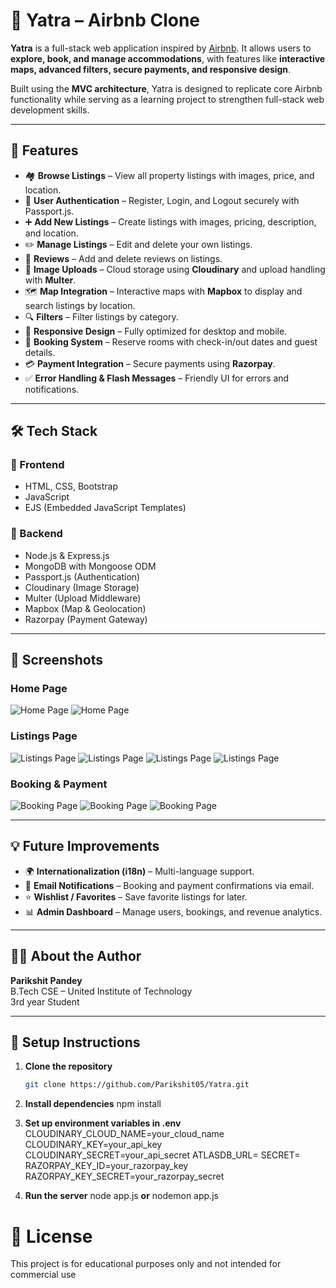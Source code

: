 # 🏡 Yatra – Airbnb Clone

**Yatra** is a full-stack web application inspired by [Airbnb](https://www.airbnb.com/). It allows users to **explore, book, and manage accommodations**, with features like **interactive maps, advanced filters, secure payments, and responsive design**.

Built using the **MVC architecture**, Yatra is designed to replicate core Airbnb functionality while serving as a learning project to strengthen full-stack web development skills.

---

## 📌 Features

- 🏘️ **Browse Listings** – View all property listings with images, price, and location.
- 🔐 **User Authentication** – Register, Login, and Logout securely with Passport.js.
- ➕ **Add New Listings** – Create listings with images, pricing, description, and location.
- ✏️ **Manage Listings** – Edit and delete your own listings.
- 📝 **Reviews** – Add and delete reviews on listings.
- 📁 **Image Uploads** – Cloud storage using **Cloudinary** and upload handling with **Multer**.
- 🗺️ **Map Integration** – Interactive maps with **Mapbox** to display and search listings by location.
- 🔍 **Filters** – Filter listings by category.
- 📱 **Responsive Design** – Fully optimized for desktop and mobile.
- 📅 **Booking System** – Reserve rooms with check-in/out dates and guest details.
- 💳 **Payment Integration** – Secure payments using **Razorpay**.
- ✅ **Error Handling & Flash Messages** – Friendly UI for errors and notifications.

---

## 🛠 Tech Stack

### 🚀 Frontend

- HTML, CSS, Bootstrap
- JavaScript
- EJS (Embedded JavaScript Templates)

### 🧠 Backend

- Node.js & Express.js
- MongoDB with Mongoose ODM
- Passport.js (Authentication)
- Cloudinary (Image Storage)
- Multer (Upload Middleware)
- Mapbox (Map & Geolocation)
- Razorpay (Payment Gateway)

---

## 📸 Screenshots

### Home Page

![Home Page](public/images/screenshot/homelight.png)
![Home Page](public/images/screenshot/homedark.png)


### Listings Page

![Listings Page](public/images/screenshot/auth.png)
![Listings Page](public/images/screenshot/show.png)
![Listings Page](public/images/screenshot/yourBookings.png)
![Listings Page](public/images/screenshot/yourlistings.png)


### Booking & Payment

![Booking Page](public/images/screenshot/book.png)
![Booking Page](public/images/screenshot/rooms.png)
![Booking Page](public/images/screenshot/pay.png)

---

## 💡 Future Improvements

- 🌍 **Internationalization (i18n)** – Multi-language support.
- 📨 **Email Notifications** – Booking and payment confirmations via email.
- ⭐ **Wishlist / Favorites** – Save favorite listings for later.
- 📊 **Admin Dashboard** – Manage users, bookings, and revenue analytics.

---

## 🧑‍🎓 About the Author

**Parikshit Pandey**  
B.Tech CSE – United Institute of Technology  
3rd year Student

---

## 🧪 Setup Instructions

1. **Clone the repository**

   ```bash
   git clone https://github.com/Parikshit05/Yatra.git

   ```

2. **Install dependencies**
   npm install

3. **Set up environment variables in .env**
   CLOUDINARY_CLOUD_NAME=your_cloud_name
   CLOUDINARY_KEY=your_api_key
   CLOUDINARY_SECRET=your_api_secret
   ATLASDB_URL=
   SECRET=
   RAZORPAY_KEY_ID=your_razorpay_key
   RAZORPAY_KEY_SECRET=your_razorpay_secret

4. **Run the server**
   node app.js
   **or**
   nodemon app.js

# 📃 License
This project is for educational purposes only and not intended for commercial use
